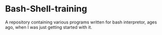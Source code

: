 # Bash-Shell-training
A repository containing various programs written for bash interpretor, ages ago, when I was just getting started with it.
